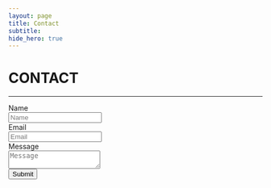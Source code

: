 ```yaml
---
layout: page
title: Contact
subtitle: 
hide_hero: true
---
```



# CONTACT

----


<!-- Contact form setup using Herotofu: https://herotofu.com/solutions/guides/jekyll-contact-form -->

<!-- #TODO: Wrap in a column to center and reduce width https://bulma.io/documentation/columns/sizes/-->
<form action="https://public.herotofu.com/v1/351dc4b0-aa12-11ed-a31e-753411848f80" method="POST" target="_blank">
    <div class="field">
        <label class="label">Name</label>
        <div class="control">
            <input class="input" type="text" placeholder="Name" required />
        </div>
    </div>
    <div class="field">
        <label class="label">Email</label>
        <div class="control has-icons-left">
            <input class="input"  type="email" placeholder="Email" name="email" required />
            <span class="icon is-small is-left">
            <i class="fa fa-envelope"></i>
            </span>
        </div>
    </div>
    <div class="field">
        <label class="label">Message</label>
        <div class="control">
            <textarea class="textarea" placeholder="Message" name="message" required></textarea>
        </div>
    </div>
    <div class="control">
        <button class="button is-link" type="submit" value="Download CTA">Submit</button>
    </div>
</form>


